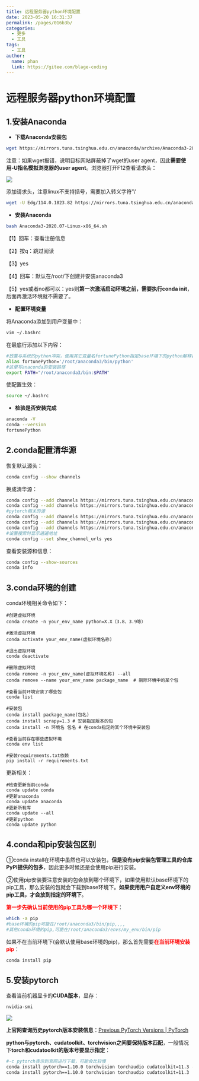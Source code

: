 ```yaml
---
title: 远程服务器python环境配置
date: 2023-05-20 16:31:37
permalink: /pages/016b3b/
categories:
  - 更多
  - 工具
tags:
  - 工具
author: 
  name: phan
  link: https://gitee.com/blage-coding
---
```

# 远程服务器python环境配置

## 1.安装Anaconda

- **下载Anaconda安装包**

```bash
wget https://mirrors.tuna.tsinghua.edu.cn/anaconda/archive/Anaconda3-2020.07-Linux-x86_64.sh
```

注意：如果wget报错，说明目标网站屏蔽掉了wget的user agent，因此**需要使用-U指名模拟浏览器的user agent**。浏览器打开F12查看请求头：

![](https://cdn.staticaly.com/gh/blage-coding/picx-images-hosting@master/20230720/image.6fi7578hb5s.png)

添加请求头，注意linux不支持括号，需要加入转义字符'\\'

```bash
wget -U Edg/114.0.1823.82 https://mirrors.tuna.tsinghua.edu.cn/anaconda/archive/Anaconda3-2020.07-Linux-x86_64.sh
```

- **安装Anaconda**

```bash
bash Anaconda3-2020.07-Linux-x86_64.sh
```

【1】回车：查看注册信息

【2】按q：跳过阅读

【3】yes

【4】回车：默认在/root/下创建并安装anaconda3

【5】yes或者no都可以：yes则**第一次激活启动环境之前，需要执行conda init**，后面再激活环境就不需要了。

- **配置环境变量**

将Anaconda添加到用户变量中：

```bash
vim ~/.bashrc
```

在最底行添加以下内容：

```bash
#放置与系统的python冲突，使用其它变量名fortunePython指定base环境下的python解释器
alias fortunePython='/root/anaconda3/bin/python'   
#这里写anaconda的安装路径
export PATH="/root/anaconda3/bin:$PATH"
```

使配置生效：

```bash
source ~/.bashrc
```

- **检验是否安装完成**

```bash
anaconda -V
conda --version
fortunePython
```

## 2.conda配置清华源

恢复默认源头：

```bash
conda config --show channels
```

换成清华源：

```bash
conda config --add channels https://mirrors.tuna.tsinghua.edu.cn/anaconda/pkgs/free/
conda config --add channels https://mirrors.tuna.tsinghua.edu.cn/anaconda/pkgs/main/
#pytorch相关的源
conda config --add channels https://mirrors.tuna.tsinghua.edu.cn/anaconda/cloud/msys2/
conda config --add channels https://mirrors.tuna.tsinghua.edu.cn/anaconda/cloud/conda-forge/
conda config --add channels https://mirrors.tuna.tsinghua.edu.cn/anaconda/cloud/pytorch/
#设置搜索时显示通道地址
conda config --set show_channel_urls yes
```

查看安装源和信息：

```bash
conda config --show-sources
conda info
```

## 3.conda环境的创建

conda环境相关命令如下：

```
#创建虚拟环境
conda create -n your_env_name python=X.X（3.8、3.9等）

#激活虚拟环境
conda activate your_env_name(虚拟环境名称)

#退出虚拟环境
conda deactivate 

#删除虚拟环境
conda remove -n your_env_name(虚拟环境名称) --all
conda remove --name your_env_name package_name  # 删除环境中的某个包

#查看当前环境安装了哪些包
conda list

#安装包
conda install package_name(包名)
conda install scrapy=1.3 # 安装指定版本的包
conda install -n 环境名 包名 # 在conda指定的某个环境中安装包

#查看当前存在哪些虚拟环境
conda env list 

#安装requirements.txt依赖
pip install -r requirements.txt
```

更新相关：

```
#检查更新当前conda
conda update conda
#更新anaconda
conda update anaconda
#更新所有库
conda update --all
#更新python
conda update python
```

## 4.conda和pip安装包区别

①conda install在环境中虽然也可以安装包，**但是没有pip安装包管理工具的仓库PyPI提供的包多**，因此更多时候还是会使用pip进行安装。

②使用pip安装要注意安装的包会放到哪个环境下，如果使用默认base环境下的pip工具，那么安装的包就会下载到base环境下。**如果使用用户自定义env环境的pip工具，才会放到指定的环境下**。

<font color="red">**第一步先确认当前使用的pip工具为哪一个环境下**</font>：

```bash
which -a pip
#base环境的pip可能在/root/anaconda3/bin/pip,,,,
#其他conda环境的pip,可能在/root/anaconda3/envs/my_env/bin/pip
```

如果不在当前环境下(会默认使用base环境的pip)，那么首先需要<font color="red">**在当前环境安装pip**</font>：

```bash
conda install pip
```

## 5.安装pytorch

查看当前机器显卡的**CUDA版本**，显存：

```bash
nvidia-smi
```

![](https://cdn.staticaly.com/gh/blage-coding/picx-images-hosting@master/20230722/image.777216bh9bc0.webp)

**上官网查询历史pytorch版本安装信息**：[Previous PyTorch Versions | PyTorch](https://pytorch.org/get-started/previous-versions/)

**python与pytorch、cudatoolkit、torchvision之间要保持版本匹配**，一般情况下**torch和cudatoolkit的版本号要显示指定**：

```bash
#-c pytorch表示到官网进行下载，可能会比较慢
conda install pytorch==1.10.0 torchvision torchaudio cudatoolkit=11.3 -c pytorch
conda install pytorch==1.10.0 torchvision torchaudio cudatoolkit=11.3 
```

